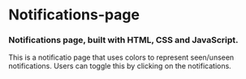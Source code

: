 # Notifications-page

### Notifications page, built with HTML, CSS and JavaScript.
This is a notificatio page that uses colors to represent seen/unseen notifications.
Users can toggle this by clicking on the notifications.
